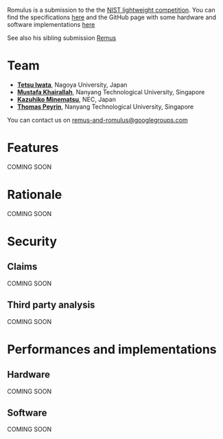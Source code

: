 Romulus is a submission to the the [NIST lightweight competition](https://csrc.nist.gov/projects/lightweight-cryptography). You can find the specifications [here](https://romulusae.github.io/romulus/Romulus.pdf) and the GitHub page with some hardware and software implementations [here](https://github.com/romulusae/romulus)

See also his sibling submission [Remus](https://remusae.github.io/remus/) 


# Team

- **[Tetsu Iwata](http://www.nuee.nagoya-u.ac.jp/labs/tiwata/)**, Nagoya University, Japan
- **[Mustafa Khairallah](https://www.mustafa-khairallah.com/)**, Nanyang Technological University, Singapore
- **[Kazuhiko Minematsu](https://www.nec.com/en/global/rd/people/kazuhiko_minematsu.html)**, NEC, Japan
- **[Thomas Peyrin](https://sites.google.com/site/thomaspeyrin/)**, Nanyang Technological University, Singapore

You can contact us on [remus-and-romulus@googlegroups.com](mailto:remus-and-romulus@googlegroups.com)


# Features

COMING SOON


# Rationale

COMING SOON


# Security

## Claims

COMING SOON

## Third party analysis

COMING SOON


# Performances and implementations

## Hardware

COMING SOON

## Software

COMING SOON
